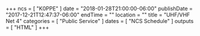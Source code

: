 +++
ncs = [ "K0PPE" ]
date = "2018-01-28T21:00:00-06:00"
publishDate = "2017-12-21T12:47:37-06:00"
endTime = ""
location = ""
title = "UHF/VHF Net 4"
categories = [ "Public Service" ]
dates = [ "NCS Schedule" ]
outputs = [ "HTML" ]
+++
